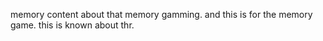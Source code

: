 memory content about that memory gamming.
and this is for the memory game.
this is known about thr.

